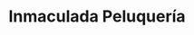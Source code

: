 ---
title: "Inmaculada Peluquería"
url: /medina-del-campo/inmaculada-peluqueria/
shop: peluquería
---